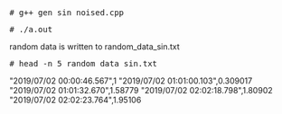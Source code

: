 
<pre>
# g++ gen_sin_noised.cpp
</pre>

<pre>
# ./a.out
</pre>
random data is written to random_data_sin.txt

<pre>
# head -n 5 random_data_sin.txt
</pre>

"2019/07/02 00:00:46.567",1
"2019/07/02 01:01:00.103",0.309017
"2019/07/02 01:01:32.670",1.58779
"2019/07/02 02:02:18.798",1.80902
"2019/07/02 02:02:23.764",1.95106